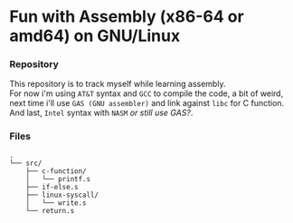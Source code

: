 # Fun with Assembly (x86-64 or amd64) on GNU/Linux

### Repository
This repository is to track myself while learning assembly.<br/>
For now i'm using `AT&T` syntax and `GCC` to compile the code, a bit of
weird, next time i'll use `GAS (GNU assembler)` and link against `libc`
for C function.<br/>
And last, `Intel` syntax with `NASM` *or still use GAS?*.

### Files
```
.
└── src/
    ├── c-function/
    │   └── printf.s
    ├── if-else.s
    ├── linux-syscall/
    │   └── write.s
    └── return.s
```
